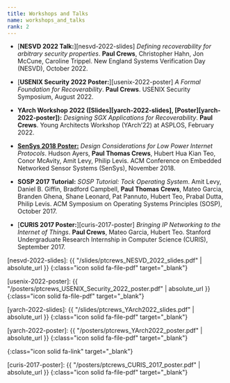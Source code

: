 ```yaml
---
title: Workshops and Talks
name: workshops_and_talks
rank: 2
---
```


- [**NESVD 2022 Talk:**][nesvd-2022-slides] *Defining recoverability for
  arbitrary security properties*. **Paul Crews**, Christopher Hahn, Jon McCune,
  Caroline Trippel. New England Systems Verification Day (NESVD), October 2022.

- [**USENIX Security 2022 Poster:**][usenix-2022-poster] *A Formal Foundation
  for Recoverability*. **Paul Crews**. USENIX Security Symposium, August 2022.

- **YArch Workshop 2022 ([Slides][yarch-2022-slides],
  [Poster][yarch-2022-poster]):** *Designing SGX Applications for
  Recoverability*. **Paul Crews**. Young Architects Workshop (YArch’22) at
  ASPLOS, February 2022.

- [**SenSys 2018 Poster:**][sensys-2018-poster] *Design Considerations for Low
  Power Internet Protocols*. Hudson Ayers, **Paul Thomas Crews**, Hubert Hua
  Kian Teo, Conor McAvity, Amit Levy, Philip Levis. ACM Conference on Embedded
  Networked Sensor Systems (SenSys), November 2018.

- **SOSP 2017 Tutorial:** *SOSP Tutorial: Tock Operating System*. Amit Levy,
  Daniel B. Giffin, Bradford Campbell, **Paul Thomas Crews**, Mateo Garcia,
  Branden Ghena, Shane Leonard, Pat Pannuto, Hubert Teo, Prabal Dutta, Philip
  Levis.  ACM Symposium on Operating Systems Principles (SOSP), October 2017.

- [**CURIS 2017 Poster:**][curis-2017-poster] *Bringing IP Networking to the
  Internet of Things*. **Paul Crews**, Mateo Garcia, Hubert Teo.  Stanford
  Undergraduate Research Internship in Computer Science (CURIS), September
  2017.

[nesvd-2022-slides]: {{ "/slides/ptcrews_NESVD_2022_slides.pdf" | absolute_url }}
{:class="icon solid fa-file-pdf" target="\_blank"}

[usenix-2022-poster]: {{ "/posters/ptcrews_USENIX_Security_2022_poster.pdf" | absolute_url }}
{:class="icon solid fa-file-pdf" target="\_blank"}

[yarch-2022-slides]: {{ "/slides/ptcrews_YArch2022_slides.pdf" | absolute_url }}
{:class="icon solid fa-file-pdf" target="\_blank"}

[yarch-2022-poster]: {{ "/posters/ptcrews_YArch2022_poster.pdf" | absolute_url }}
{:class="icon solid fa-file-pdf" target="\_blank"}

[sensys-2018-poster]: https://dl.acm.org/doi/10.1145/3274783.3275161
{:class="icon solid fa-link" target="\_blank"}

[curis-2017-poster]: {{ "/posters/ptcrews_CURIS_2017_poster.pdf" | absolute_url }}
{:class="icon solid fa-file-pdf" target="\_blank"}
